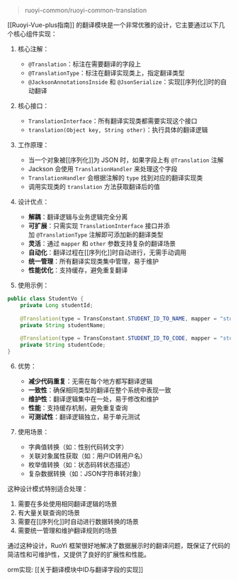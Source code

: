 > ruoyi-common/ruoyi-common-translation

[[Ruoyi-Vue-plus指南]] 的翻译模块是一个非常优雅的设计，它主要通过以下几个核心组件实现：

1. 核心注解：
    
    - `@Translation`：标注在需要翻译的字段上
    - `@TranslationType`：标注在翻译实现类上，指定翻译类型
    - `@JacksonAnnotationsInside` 和 `@JsonSerialize`：实现[[序列化]]时的自动翻译
2. 核心接口：
    - `TranslationInterface`：所有翻译实现类都需要实现这个接口
    - `translation(Object key, String other)`：执行具体的翻译逻辑
3. 工作原理：
    - 当一个对象被[[序列化]]为 JSON 时，如果字段上有 `@Translation` 注解
    - Jackson 会使用 `TranslationHandler` 来处理这个字段
    - `TranslationHandler` 会根据注解的 `type` 找到对应的翻译实现类
    - 调用实现类的 `translation` 方法获取翻译后的值
4. 设计优点：
    - **解耦**：翻译逻辑与业务逻辑完全分离
    - **可扩展**：只需实现 `TranslationInterface` 接口并添加 `@TranslationType` 注解即可添加新的翻译类型
    - **灵活**：通过 `mapper` 和 `other` 参数支持复杂的翻译场景
    - **自动化**：翻译过程在[[序列化]]时自动进行，无需手动调用
    - **统一管理**：所有翻译实现类集中管理，易于维护
    - **性能优化**：支持缓存，避免重复翻译
5. 使用示例：

```java
public class StudentVo {
    private Long studentId;
    
    @Translation(type = TransConstant.STUDENT_ID_TO_NAME, mapper = "studentId")
    private String studentName;
    
    @Translation(type = TransConstant.STUDENT_ID_TO_CODE, mapper = "studentId")
    private String studentCode;
}
```

6. 优势：
    
    - **减少代码重复**：无需在每个地方都写翻译逻辑
    - **一致性**：确保相同类型的翻译在整个系统中表现一致
    - **维护性**：翻译逻辑集中在一处，易于修改和维护
    - **性能**：支持缓存机制，避免重复查询
    - **可测试性**：翻译逻辑独立，易于单元测试
7. 使用场景：
    
    - 字典值转换（如：性别代码转文字）
    - 关联对象属性获取（如：用户ID转用户名）
    - 枚举值转换（如：状态码转状态描述）
    - 复杂数据转换（如：JSON字符串转对象）

这种设计模式特别适合处理：

1. 需要在多处使用相同翻译逻辑的场景
2. 有大量关联查询的场景
3. 需要在[[序列化]]时自动进行数据转换的场景
4. 需要统一管理和维护翻译规则的场景

通过这种设计，RuoYi 框架很好地解决了数据展示时的翻译问题，既保证了代码的简洁性和可维护性，又提供了良好的扩展性和性能。

orm实现:
[[关于翻译模块中ID与翻译字段的实现]]

